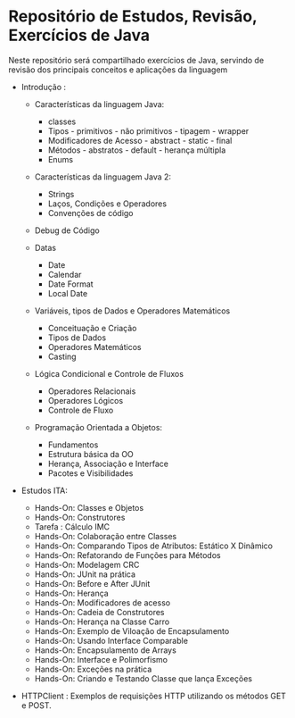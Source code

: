 # Repositório de Estudos, Revisão, Exercícios de Java

Neste repositório será compartilhado exercícios de Java, servindo de revisão dos principais conceitos e aplicações da linguagem

- Introdução : 
    - Características da linguagem Java: 
      - classes
      - Tipos
            - primitivos
            - não primitivos
            - tipagem
            - wrapper
      - Modificadores de Acesso
            - abstract
            - static
            - final
      - Métodos
            - abstratos
            - default
            - herança múltipla
      - Enums
    - Características da linguagem Java 2:
      - Strings
      - Laços, Condições e Operadores
      - Convenções de código
    - Debug de Código
    - Datas
      - Date
      - Calendar
      - Date Format
      - Local Date
    - Variáveis, tipos de Dados e Operadores Matemáticos
      - Conceituação e Criação
      - Tipos de Dados
      - Operadores Matemáticos
      - Casting
    - Lógica Condicional e Controle de Fluxos
      - Operadores Relacionais
      - Operadores Lógicos
      - Controle de Fluxo
    
    - Programação Orientada a Objetos:
      - Fundamentos
      - Estrutura básica da OO
      - Herança, Associação e Interface
      - Pacotes e Visibilidades
      
- Estudos ITA:
    - Hands-On: Classes e Objetos
    - Hands-On: Construtores
    - Tarefa : Cálculo IMC
    - Hands-On: Colaboração entre Classes
    - Hands-On: Comparando Tipos de Atributos: Estático X Dinâmico
    - Hands-On: Refatorando de Funções para Métodos
    - Hands-On: Modelagem CRC
    - Hands-On: JUnit na prática
    - Hands-On: Before e After JUnit
    - Hands-On: Herança
    - Hands-On: Modificadores de acesso
    - Hands-On: Cadeia de Construtores
    - Hands-On: Herança na Classe Carro
    - Hands-On: Exemplo de Viloação de Encapsulamento
    - Hands-On: Usando Interface Comparable
    - Hands-On: Encapsulamento de Arrays
    - Hands-On: Interface e Polimorfismo
    - Hands-On: Exceções na prática
    - Hands-On: Criando e Testando Classe que lança Exceções

- HTTPClient : Exemplos de requisições HTTP utilizando os métodos GET e POST.